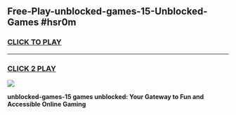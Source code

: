 
## Free-Play-unblocked-games-15-Unblocked-Games #hsr0m
<h3>
<a href="https://news.freeplayer.one?title=unblocked-games-15&ref=8M">CLICK TO PLAY</a></h3>
<hr>

<h3>
<a href="https://news.freeplayer.one?title=unblocked-games-15&ref=8M">CLICK 2 PLAY</a>
  
</h3>

<a href="https://news.freeplayer.one?title=unblocked-games-15&ref=8M"><img src="https://clearcache.store/games.png"></a>


**unblocked-games-15 games unblocked: Your Gateway to Fun and Accessible Online Gaming**
